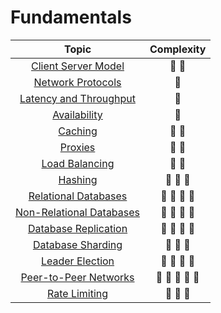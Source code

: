 # Fundamentals

| Topic                                                          | Complexity                              |
| :------------------------------------------------------------: | :-------------------------------------: |
| [Client Server Model](./01-client-server.md)                   | :star2: :star2:                         |
| [Network Protocols](./02-network-protocols.md)                 | :star2:                                 |
| [Latency and Throughput](./03-latency-and-throughput.md)       | :star2:                                 |
| [Availability](./04-availability.md)                           | :star2:                                 |
| [Caching](./05-caching.md)                                     | :star2: :star2:                         |
| [Proxies](./06-proxies.md)                                     | :star2: :star2:                         |
| [Load Balancing](./07-load-balancing.md)                       | :star2: :star2:                         |
| [Hashing](./08-hashing.md)                                     | :star2: :star2: :star2:                 |
| [Relational Databases](./09-relational-databases.md)           | :star2: :star2: :star2: :star2:         |
| [Non-Relational Databases](./10-non-relational-databases.md)   | :star2: :star2: :star2: :star2:         |
| [Database Replication](./11-database-replication.md)           | :star2: :star2: :star2: :star2:         |
| [Database Sharding](./12-database-sharding.md)                 | :star2: :star2: :star2:                 |
| [Leader Election](./13-leader-election.md)                     | :star2: :star2: :star2: :star2:         |
| [Peer-to-Peer Networks](./14-peer-to-peer-networks.md)         | :star2: :star2: :star2: :star2: :star2: |
| [Rate Limiting](./15-rate-limiting.md)                         | :star2: :star2: :star2:                 |
